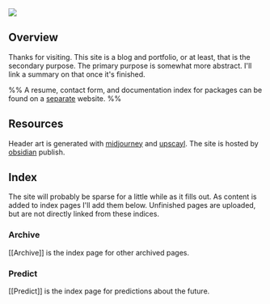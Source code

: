 <img src="https://i.redd.it/sqvbw3lyp3la1.jpg" class="header-image">

## Overview
Thanks for visiting. This site is a blog and portfolio, or at least, that is the secondary purpose. The primary purpose is somewhat more abstract. I'll link a summary on that once it's finished.

%%
A resume, contact form, and documentation index for packages can be found on a [separate](https://www.harttraveller.com) website.
%%

## Resources
Header art is generated with [midjourney](https://www.midjourney.com) and [upscayl](https://github.com/upscayl/upscayl). The site is hosted by [obsidian](https://obsidian.md) publish.

## Index
The site will probably be sparse for a little while as it fills out. As content is added to index pages I'll add them below. Unfinished pages are uploaded, but are not directly linked from these indices.

### Archive
[[Archive]] is the index page for other archived pages.

### Predict
[[Predict]] is the index page for predictions about the future.

